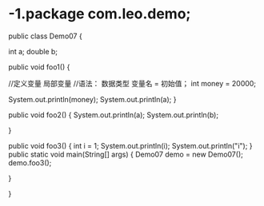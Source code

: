 # -1.package com.leo.demo;

public class Demo07 {
 
 int a;
 double b;
 
 public void foo1() {
  
  //定义变量  局部变量
  //语法： 数据类型  变量名 = 初始值；
  int money = 20000;
  
  System.out.println(money);
  System.out.println(a);
 }
 
 public void foo2() {
  System.out.println(a);
  System.out.println(b);
 
 }
 
 public void foo3() {
  int i = 1;
  System.out.println(i);
  System.out.println("i");
 }
 public static void main(String[] args) {
  Demo07 demo = new Demo07();
  demo.foo3();
  
 
 }
 
}
